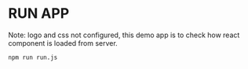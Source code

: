 # RUN APP

Note: logo and css not configured, this demo app is to check how react component is loaded from server.

``
npm run run.js
``
